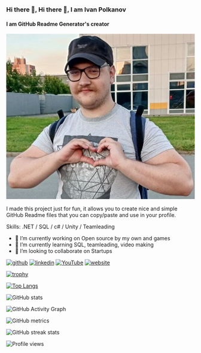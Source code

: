 ### Hi there 👋, Hi there 👋, I am Ivan Polkanov
#### I am GitHub Readme Generator's creator
![I am GitHub Readme Generator's creator](https://github.com/IvanPolkanov/IvanPolkanov/blob/126a5593e5277cf77107971ad878d9fa8a8abc9c/photo_2023-08-19_14-41-40%20(1).jpg)

I made this project just for fun, it allows you to create nice and simple GitHub Readme files that you can copy/paste and use in your profile.

Skills: .NET / SQL / c# / Unity / Teamleading

- 🔭 I’m currently working on Open source by my own and games 
- 🌱 I’m currently learning SQL, teamleading, video making 
- 👯 I’m looking to collaborate on Startups 


[<img src='https://cdn.jsdelivr.net/npm/simple-icons@3.0.1/icons/github.svg' alt='github' height='40'>](https://github.com/https://github.com/IvanPolkanov)  [<img src='https://cdn.jsdelivr.net/npm/simple-icons@3.0.1/icons/linkedin.svg' alt='linkedin' height='40'>](https://www.linkedin.com/in/https://www.linkedin.com/in/ivan-polkanov//)  [<img src='https://cdn.jsdelivr.net/npm/simple-icons@3.0.1/icons/youtube.svg' alt='YouTube' height='40'>](https://www.youtube.com/channel/https://www.youtube.com/@IvanPolkanovDev/featured)  [<img src='https://cdn.jsdelivr.net/npm/simple-icons@3.0.1/icons/icloud.svg' alt='website' height='40'>](https://duck4duck.ru/)  

[![trophy](https://github-profile-trophy.vercel.app/?username=https://github.com/IvanPolkanov)](https://github.com/ryo-ma/github-profile-trophy)

[![Top Langs](https://github-readme-stats.vercel.app/api/top-langs/?username=https://github.com/IvanPolkanov)](https://github.com/anuraghazra/github-readme-stats)

![GitHub stats](https://github-readme-stats.vercel.app/api?username=https://github.com/IvanPolkanov&show_icons=true&count_private=true)  

![GitHub Activity Graph](https://activity-graph.herokuapp.com/graph?username=https://github.com/IvanPolkanov)  

![GitHub metrics](https://metrics.lecoq.io/https://github.com/IvanPolkanov)  

![GitHub streak stats](https://streak-stats.demolab.com/?user=https://github.com/IvanPolkanov)  

![Profile views](https://gpvc.arturio.dev/https://github.com/IvanPolkanov)  
